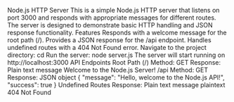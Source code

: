 Node.js HTTP Server
  This is a simple Node.js HTTP server that listens on port 3000 and responds with appropriate messages for different routes. The server is designed to demonstrate basic HTTP handling and JSON response functionality.
Features
Responds with a welcome message for the root path (/).
Provides a JSON response for the /api endpoint.
Handles undefined routes with a 404 Not Found error.
Navigate to the project directory:
  cd <your-project-directory>
Run the server:
  node server.js
  The server will start running on http://localhost:3000
API Endpoints
  Root Path (/)
    Method: GET
    Response: Plain text message
    Welcome to the Node.js Server!
  /api
    Method: GET
    Response: JSON object
    {
      "message": "Hello, welcome to the Node.js API!",
      "success": true
    }
  Undefined Routes
    Response: Plain text message
    plaintext
    404 Not Found
